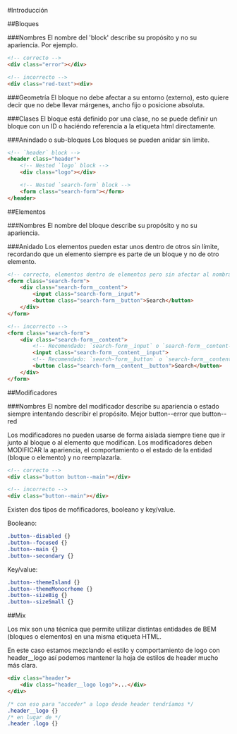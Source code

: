 #Introducción

##Bloques

###Nombres
El nombre del 'block' describe su propósito y no su apariencia.
Por ejemplo.

```html
<!-- correcto -->
<div class="error"></div>

<!-- incorrecto -->
<div class="red-text"><div>
```

###Geometría
El bloque no debe afectar a su entorno (externo), esto quiere decir que no debe llevar márgenes, ancho fijo o posicione absoluta.

###Clases
El bloque está definido por una clase, no se puede definir un bloque con un ID o haciéndo referencia a la etiqueta html directamente.

###Anindado o sub-bloques
Los bloques se pueden anidar sin límite.
```html
<!-- `header` block -->
<header class="header">
    <!-- Nested `logo` block -->
    <div class="logo"></div>

    <!-- Nested `search-form` block -->
    <form class="search-form"></form>
</header>
```

##Elementos

###Nombres
El nombre del bloque describe su propósito y no su apariencia.

###Anidado
Los elementos pueden estar unos dentro de otros sin límite, recordando que un elemento siempre es parte de un bloque y no de otro elemento.

```html
<!-- correcto, elementos dentro de elementos pero sin afectar al nombrado -->
<form class="search-form">
    <div class="search-form__content">
        <input class="search-form__input">
        <button class="search-form__button">Search</button>
    </div>
</form>

<!-- incorrecto -->
<form class="search-form">
    <div class="search-form__content">
        <!-- Recomendado: `search-form__input` o `search-form__content-input` -->
        <input class="search-form__content__input">
        <!-- Recomendado: `search-form__button` o `search-form__content-button` -->
        <button class="search-form__content__button">Search</button>
    </div>
</form>
```

##Modificadores

###Nombres
El nombre del modificador describe su apariencia o estado siempre intentando describir el propósito. Mejor button--error que button--red

Los modificadores no pueden usarse de forma aislada siempre tiene que ir junto al bloque o al elemento que modifican. Los modificadores deben MODIFICAR la apariencia, el comportamiento o el estado de la entidad (bloque o elemento) y no reemplazarla.

```html
<!-- correcto -->
<div class="button button--main"></div>

<!-- incorrecto -->
<div class="button--main"></div>
```

Existen dos tipos de mofificadores, booleano y key/value.

Booleano:

```css
.button--disabled {}
.button--focused {}
.button--main {}
.button--secondary {}
```

Key/value:

```css
.button--themeIsland {}
.button--themeMonocrhome {}
.button--sizeBig {}
.button--sizeSmall {}
```

##Mix

Los mix son una técnica que permite utilizar distintas entidades de BEM (bloques o elementos) en una misma etiqueta HTML.

En este caso estamos mezclando el estilo y comportamiento de logo con header__logo así podemos mantener la hoja de estilos de header mucho más clara.
```html
<div class="header">
    <div class="header__logo logo">...</div>
</div>
```

```css
/* con eso para "acceder" a logo desde header tendríamos */
.header__logo {}
/* en lugar de */
.header .logo {}
```
